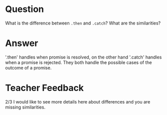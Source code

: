 # Question
What is the difference between `.then` and `.catch`? What are the similarities?

# Answer
'.then' handles when promise is resolved, on the other hand '.catch' handles when a promise is rejected. They both handle the possible cases of the outcome of a promise.

# Teacher Feedback
2/3 
I would like to see more details here about differences and you are missing similarities.

